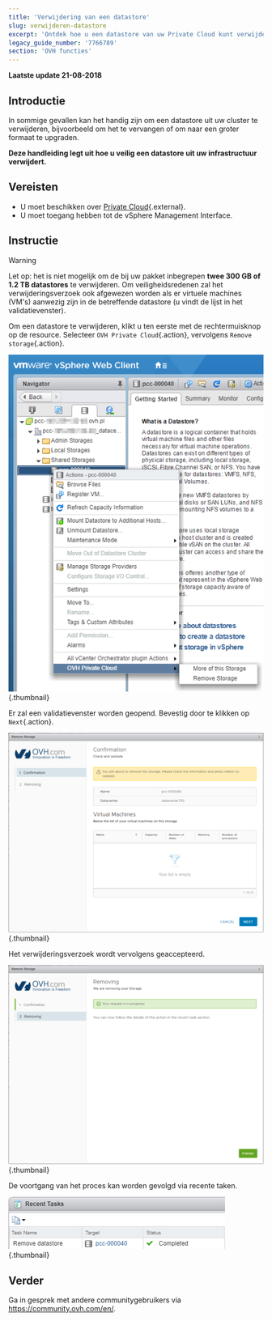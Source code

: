 ```yaml
---
title: 'Verwijdering van een datastore'
slug: verwijderen-datastore
excerpt: 'Ontdek hoe u een datastore van uw Private Cloud kunt verwijderen'
legacy_guide_number: '7766789'
section: 'OVH functies'
---
```


**Laatste update 21-08-2018**

## Introductie

In sommige gevallen kan het handig zijn om een datastore uit uw cluster te verwijderen, bijvoorbeeld om het te vervangen of om  naar een groter formaat te upgraden.

**Deze handleiding legt uit hoe u veilig een datastore uit uw infrastructuur verwijdert.**


## Vereisten

* U moet beschikken over [Private Cloud](https://www.ovh.com/nl/private-cloud/){.external}.
* U moet toegang hebben tot de vSphere Management Interface.


## Instructie

> [!warning]
>
> Let op: het is niet mogelijk om de bij uw pakket inbegrepen **twee 300 GB of 1.2 TB datastores** te verwijderen. Om veiligheidsredenen zal het verwijderingsverzoek ook afgewezen worden als er virtuele machines (VM's) aanwezig zijn in de betreffende datastore (u vindt de lijst in het validatievenster).
> 


Om een datastore te verwijderen, klikt u ten eerste met de rechtermuisknop op de resource. Selecteer `OVH Private Cloud`{.action}, vervolgens `Remove storage`{.action}.

![Datacenterkeuze](images/removestorage_01.png){.thumbnail}

Er zal een validatievenster worden geopend. Bevestig door te klikken op `Next`{.action}.

![Bevestiging van verwijdering](images/removestorage_02.png){.thumbnail}

Het verwijderingsverzoek wordt vervolgens geaccepteerd. 

![Verwijdering is bevestigd. ](images/removestorage_03.png){.thumbnail}

De voortgang van het proces kan worden gevolgd via recente taken.

![Verwijdering volgen](images/removedatastore.png){.thumbnail}


## Verder

Ga in gesprek met andere communitygebruikers via <https://community.ovh.com/en/>.

